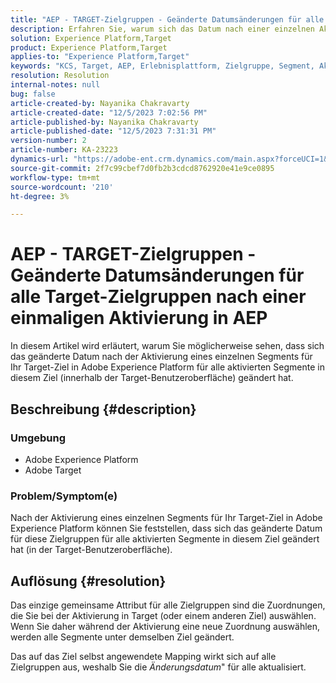 ```yaml
---
title: "AEP - TARGET-Zielgruppen - Geänderte Datumsänderungen für alle Target-Zielgruppen nach einer einzelnen Aktivierung in AEP"
description: Erfahren Sie, warum sich das Datum nach einer einzelnen Aktivierung in AEP für die Benutzeroberfläche aller Target-Zielgruppen geändert hat.
solution: Experience Platform,Target
product: Experience Platform,Target
applies-to: "Experience Platform,Target"
keywords: "KCS, Target, AEP, Erlebnisplattform, Zielgruppe, Segment, Aktivierung, geändert, Datum"
resolution: Resolution
internal-notes: null
bug: false
article-created-by: Nayanika Chakravarty
article-created-date: "12/5/2023 7:02:56 PM"
article-published-by: Nayanika Chakravarty
article-published-date: "12/5/2023 7:31:31 PM"
version-number: 2
article-number: KA-23223
dynamics-url: "https://adobe-ent.crm.dynamics.com/main.aspx?forceUCI=1&pagetype=entityrecord&etn=knowledgearticle&id=072661e3-a093-ee11-be37-6045bd006793"
source-git-commit: 2f7c99cbef7d0fb2b3cdcd8762920e41e9ce0895
workflow-type: tm+mt
source-wordcount: '210'
ht-degree: 3%

---
```


# AEP - TARGET-Zielgruppen - Geänderte Datumsänderungen für alle Target-Zielgruppen nach einer einmaligen Aktivierung in AEP


In diesem Artikel wird erläutert, warum Sie möglicherweise sehen, dass sich das geänderte Datum nach der Aktivierung eines einzelnen Segments für Ihr Target-Ziel in Adobe Experience Platform für alle aktivierten Segmente in diesem Ziel (innerhalb der Target-Benutzeroberfläche) geändert hat.

## Beschreibung {#description}


### Umgebung

- Adobe Experience Platform
- Adobe Target


### Problem/Symptom(e)

Nach der Aktivierung eines einzelnen Segments für Ihr Target-Ziel in Adobe Experience Platform können Sie feststellen, dass sich das geänderte Datum für diese Zielgruppen für alle aktivierten Segmente in diesem Ziel geändert hat (in der Target-Benutzeroberfläche).


## Auflösung {#resolution}


Das einzige gemeinsame Attribut für alle Zielgruppen sind die Zuordnungen, die Sie bei der Aktivierung in Target (oder einem anderen Ziel) auswählen. Wenn Sie daher während der Aktivierung eine neue Zuordnung auswählen, werden alle Segmente unter demselben Ziel geändert.

Das auf das Ziel selbst angewendete Mapping wirkt sich auf alle Zielgruppen aus, weshalb Sie die *Änderungsdatum*&quot; für alle aktualisiert.
